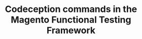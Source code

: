 ---
layout: default
group: mftf
title: Codeception commands in the Magento Functional Testing Framework
version: 2.2
github_link: magento-functional-testing-framework/release-2/commands/codeception.md
functional_areas:
 - Testing
---